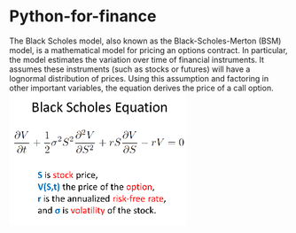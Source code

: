 # Python-for-finance
The Black Scholes model, also known as the Black-Scholes-Merton (BSM) model, is a mathematical model for pricing an options contract. In particular, the model estimates the variation over time of financial instruments. It assumes these instruments (such as stocks or futures) will have a lognormal distribution of prices. Using this assumption and factoring in other important variables, the equation derives the price of a call option.
![Image of Equation](https://github.com/JanpuHou8/images/blob/master/BSM.png)
